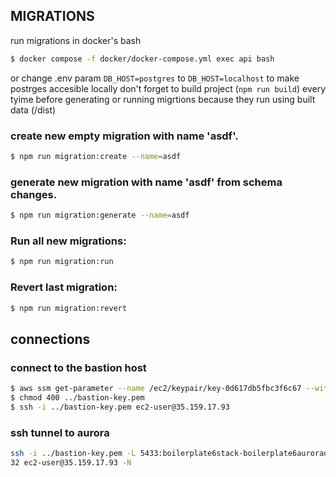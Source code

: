 

## MIGRATIONS

run migrations in docker's bash
```bash
$ docker compose -f docker/docker-compose.yml exec api bash
```
or change .env param  `DB_HOST=postgres` to `DB_HOST=localhost` to make postrges accesible locally
don't forget to build project (`npm run build`) every tyime before generating or running migrtions because they run using built data (/dist)

### create new empty migration with name 'asdf'.
```bash
$ npm run migration:create --name=asdf
```

### generate new migration  with name 'asdf' from schema changes.
```bash
$ npm run migration:generate --name=asdf
```

### Run all new migrations:
```bash
$ npm run migration:run
```

### Revert last migration:
```bash
$ npm run migration:revert
```
## connections

### connect to the bastion host
```bash
$ aws ssm get-parameter --name /ec2/keypair/key-0d617db5fbc3f6c67 --with-decryption --query Parameter.Value --output text > ../bastion-key.pem
$ chmod 400 ../bastion-key.pem
$ ssh -i ../bastion-key.pem ec2-user@35.159.17.93
```

### ssh tunnel to aurora
```bash
ssh -i ../bastion-key.pem -L 5433:boilerplate6stack-boilerplate6auroradbc41949f5-vnajrernpof1.cluster-cniqg8kg8g2s.eu-central-1.rds.amazonaws.com:54
32 ec2-user@35.159.17.93 -N
```